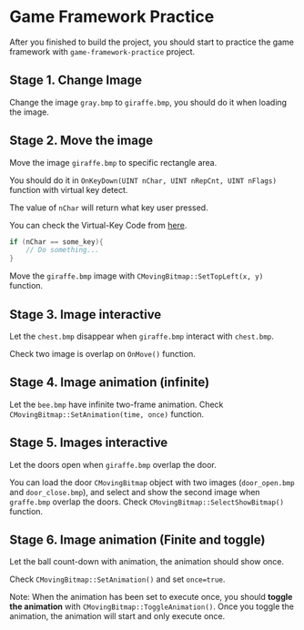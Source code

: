 # Game Framework Practice

After you finished to build the project, you should start to practice the game framework with `game-framework-practice` project.



## Stage 1. Change Image

Change the image `gray.bmp` to `giraffe.bmp`, you should do it when loading the image.



## Stage 2. Move the image

Move the image `giraffe.bmp` to specific rectangle area.

You should do it in `OnKeyDown(UINT nChar, UINT nRepCnt, UINT nFlags)` function with virtual key detect.

The value of `nChar` will return what key user pressed.



You can check the Virtual-Key Code from [here](https://learn.microsoft.com/zh-tw/windows/win32/inputdev/virtual-key-codes).

```cpp
if (nChar == some_key){
	// Do something...
}
```

Move the `giraffe.bmp` image with `CMovingBitmap::SetTopLeft(x, y)` function.



## Stage 3. Image interactive

Let the `chest.bmp` disappear when `giraffe.bmp` interact with `chest.bmp`.

Check two image is overlap on `OnMove()` function.



## Stage 4. Image animation (infinite)

Let the `bee.bmp` have infinite two-frame animation. Check `CMovingBitmap::SetAnimation(time, once)` function.



## Stage 5. Images interactive

Let the doors open when `giraffe.bmp` overlap the door.

You can load the door `CMovingBitmap` object with two images (`door_open.bmp` and `door_close.bmp`), and select and show the second image when `graffe.bmp` overlap the doors. Check `CMovingBitmap::SelectShowBitmap()` function.



## Stage 6. Image animation (Finite and toggle)

Let the ball count-down with animation, the animation should show once.

Check `CMovingBitmap::SetAnimation()` and set `once=true`.

Note: When the animation has been set to execute once, you should **toggle the animation** with `CMovingBitmap::ToggleAnimation()`. Once you toggle the animation, the animation will start and only execute once.

